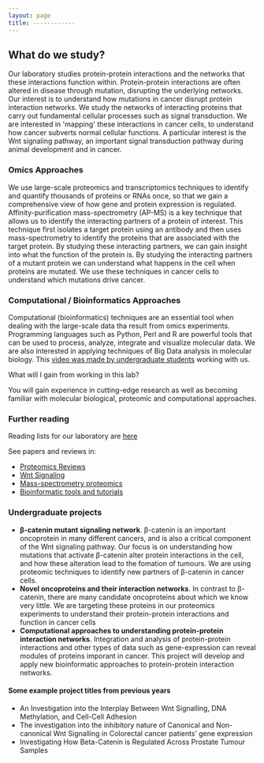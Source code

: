 ```yaml
---
layout: page
title: ------------
---
```


## **What do we study?**

Our laboratory studies protein-protein interactions and the networks that these interactions function within. Protein-protein interactions are often altered in disease through mutation, disrupting the underlying networks. Our interest is to understand how mutations in cancer disrupt protein interaction networks. We study the networks of interacting proteins that carry out fundamental cellular processes such as signal transduction. We are interested in 'mapping' these interactions in cancer cells, to understand how cancer subverts normal cellular functions. A particular interest is the Wnt signaling pathway, an important signal transduction pathway during animal development and in cancer.

### Omics Approaches

We use large-scale proteomics and transcriptomics techniques to identify and quantify thousands of proteins or RNAs once, so that we gain a comprehensive view of how gene and protein expression is regulated. Affinity-purification mass-spectrometry (AP-MS) is a key technique that allows us to identify the interacting partners of a protein of interest. This technique first isolates a target protein using an antibody and then uses mass-spectrometry to identify the proteins that are associated with the target protein. By studying these interacting partners, we can gain insight into what the function of the protein is. By studying the interacting partners of a mutant protein we can understand what happens in the cell when proteins are mutated. We use these techniques in cancer cells to understand which mutations drive cancer.

### Computational / Bioinformatics Approaches

Computational (bioinformatics) techniques are an essential tool when dealing with the large-scale data tha result from omics experiments. Programming languages such as Python, Perl and R are powerful tools that can be used to process, analyze, integrate and visualize molecular data. We are also interested in applying techniques of Big Data analysis in molecular biology. This [video was made by undergraduate students](https://www.youtube.com/watch?v=4_0l2DJslw8) working with us.

What will I gain from working in this lab?

You will gain experience in cutting-edge research as well as becoming familiar with molecular biological, proteomic and computational approaches.

### Further reading 

Reading lists for our laboratory are [here](http://www.zotero.org/groups/ewinglab/items/collectionKey/8IUNBUME)

See papers and reviews in:

*   [Proteomics Reviews](https://www.zotero.org/groups/ewinglab/items/collectionKey/N4G7RU9S)
*   [Wnt Signaling](https://www.zotero.org/groups/ewinglab/items/collectionKey/HQ5AD8VD)
*   [Mass-spectrometry proteomics](https://www.zotero.org/groups/ewinglab/items/collectionKey/NIZBWFI6)
*   [Bioinformatic tools and tutorials](https://www.zotero.org/groups/ewinglab/items/collectionKey/2FV35TMN)

### Undergraduate projects

*   **β-catenin mutant signaling network**. β-catenin is an important oncoprotein in many different cancers, and is also a critical component of the Wnt signaling pathway. Our focus is on understanding how mutations that activate β-catenin alter protein interactions in the cell, and how these alteration lead to the fomation of tumours. We are using proteomic techniques to identify new partners of β-catenin in cancer cells.
*   **Novel oncoproteins and their interaction networks**. In contrast to β-catenin, there are many candidate oncoproteins about which we know very little. We are targeting these proteins in our proteomics experiments to understand their protein-protein interactions and function in cancer cells
*   **Computational approaches to understanding protein-protein interaction networks**. Integration and analysis of protein-protein interactions and other types of data such as gene-expression can reveal modules of proteins imporant in cancer. This project will develop and apply new bioinformatic approaches to protein-protein interaction networks.

#### Some example project titles from previous years

*   An Investigation into the Interplay Between Wnt Signalling, DNA Methylation, and Cell-Cell Adhesion
*   The investigation into the inhibitory nature of Canonical and Non-canonical Wnt Signalling in Colorectal cancer patients’ gene expression
*   Investigating How Beta-Catenin is Regulated Across Prostate Tumour Samples
